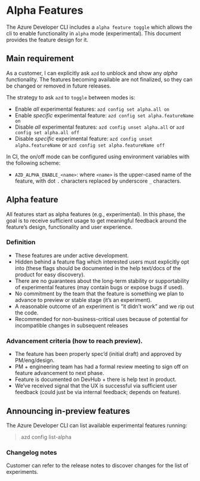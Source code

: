 # Alpha Features

The Azure Developer CLI includes a `alpha feature toggle` which allows the cli to enable functionality in `alpha` mode (experimental). This document provides the feature design for it.

## Main requirement

As a customer, I can explicitly ask `azd` to unblock and show any _alpha_ functionality. The features becoming available are not finalized, so they can be changed or removed in future releases.

The strategy to ask `azd` to `toggle` between modes is:

- Enable _all_ experimental features: `azd config set alpha.all on`
- Enable _specific_ experimental feature: `azd config set alpha.featureName on`
- Disable _all_ experimental features: `azd config unset alpha.all` or `azd config set alpha.all off`
- Disable _specific_ experimental feature: `azd config unset alpha.featureName` or `azd config set alpha.featureName off`

In CI, the on/off mode can be configured using environment variables with the following scheme:

- `AZD_ALPHA_ENABLE_<name>`: where `<name>` is the upper-cased name of the feature, with dot `.` characters replaced by underscore `_` characters.

## Alpha feature

All features start as alpha features (e.g., experimental). In this phase, the goal is to receive sufficient usage to get meaningful feedback around the feature’s design, functionality and user experience.

### Definition

-	These features are under active development.
-	Hidden behind a feature flag which interested users must explicitly opt into (these flags should be documented in the help text/docs of the product for easy discovery).
-	There are no guarantees about the long-term stability or supportability of experimental features (may contain bugs or expose bugs if used).
-	No commitment by the team that the feature is something we plan to advance to preview or stable stage (it’s an experiment).
-	A reasonable outcome of an experiment is “it didn’t work” and we rip out the code.
-	Recommended for non-business-critical uses because of potential for incompatible changes in subsequent releases

### Advancement criteria (how to reach preview).

-	The feature has been properly spec’d (initial draft) and approved by PM/eng/design.
-	PM + engineering team has had a formal review meeting to sign off on feature advancement to next phase.
-	Feature is documented on DevHub + there is help text in product.
-	We’ve received signal that the UX is successful via sufficient user feedback (could just be via internal feedback; depends on feature).


## Announcing in-preview features

The Azure Developer CLI can list available experimental features running:

> azd config list-alpha

### Changelog notes

Customer can refer to the release notes to discover changes for the list of experiments.
